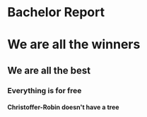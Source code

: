 Bachelor Report
===============
# We are all the winners

## We are all the best

### Everything is for free

#### Christoffer-Robin doesn't have a tree